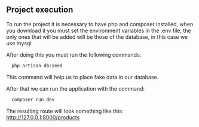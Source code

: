 
## Project execution

To run the project it is necessary to have php and composer installed, when you download it you must set the environment variables in the .env file, the only ones that will be added will be those of the database, in this case we use mysql.

After doing this you must run the following commands:

```bash
  php artisan db:seed
```

This command will help us to place fake data in our database.

After that we can run the application with the command:

```bash
  composer run dev
```

The resulting route will look something like this:
http://127.0.0.1:8000/products